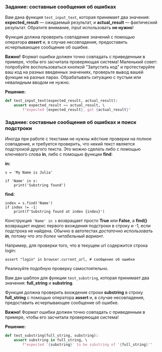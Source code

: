 ### Задание: составные сообщения об ошибках

Вам дана функция ```test_input_text```,  которая принимает два значения: **expected_result** — ожидаемый результат, и **actual_result** — фактический результат. Обратите внимание, *input* использовать **не нужно**!

Функция должна проверить совпадение значений с помощью оператора ***assert*** и, в случае несовпадения, предоставить исчерпывающее сообщение об ошибке. 

**Важно!** Формат ошибки должен точно совпадать с приведенным в примере, чтобы его засчитала проверяющая система!
Маленький совет: попробуйте воспользоваться кнопкой "Запустить код" и протестируйте ваш код на разных введенных значениях, проверьте вывод вашей функции на разных парах. Обрабатывать ситуацию с пустым или невалидным вводом не нужно. 

**Решение:**
```python
def test_input_text(expected_result, actual_result):
    assert expected_result == actual_result, \ 
        f"expected {expected_result}, got {actual_result}"
```



### Задание: составные сообщения об ошибках и поиск подстроки

Иногда при работе с текстами не нужны жёсткие проверки на полное совпадение, и требуется проверить, что некий текст является подстрокой другого текста. Это можно сделать либо с помощью ключевого слова **in**, либо с помощью функции **find**:

**in:**
```
s = 'My Name is Julia'

if 'Name' in s:
    print('Substring found')
```

**find:**
```
index = s.find('Name')
if index != -1:
    print(f'Substring found at index {index}')
```

Конструкция ```'Name' in s``` возвращает просто **True** или **False**, a **find()** возвращает индекс первого вхождения подстроки в строку и -1, если подстрока не найдена. Обычно в автотестах _достаточно использовать **in**, потому что это более читабельный вариант_.

Например, для проверки того, что в текущем url содержится строка login: 

```
assert "login" in browser.current_url, # сообщение об ошибке
```
Реализуйте подобную проверку самостоятельно. 

Вам дан шаблон для функции ```test_substring```, которая принимает два значения: **full_string** и **substring**. 

Функция должна проверить вхождение строки **substring** в строку **full_string** с помощью оператора **assert** и, в случае несовпадения, предоставить исчерпывающее сообщение об ошибке. 

**Важно!** Формат ошибки должен точно совпадать с приведенным в примере, чтобы его засчитала проверяющая система! 

**Решение:**

```python
def test_substring(full_string, substring):
    assert substring in full_string, \ 
        f"expected '{substring}' to be substring of '{full_string}'"
```